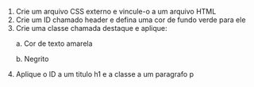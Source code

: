 1. Crie um arquivo CSS externo e vincule-o a um arquivo HTML
2. Crie um ID chamado header e defina uma cor de fundo verde para ele
3. Crie uma classe chamada destaque e aplique:
    <p>a. Cor de texto amarela</p>
    <p>b. Negrito</p>
4. Aplique o ID a um titulo h1 e a classe a um paragrafo p
